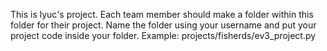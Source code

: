 This is lyuc's project. Each team member should make a folder within this folder for their project.  Name the folder using your username and put your project code inside your folder.  Example: projects/fisherds/ev3_project.py